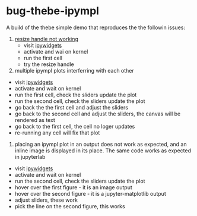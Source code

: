 # bug-thebe-ipympl

A build of the thebe simple demo that reproduces the the followin issues:

1. [resize handle not working](https://github.com/matplotlib/ipympl/issues/501)
   - visit [ipywidgets]()
   - activate and wai on kernel
   - run the first cell
   - try the resize handle
1. multiple ipympl plots interferring with each other

- visit [ipywidgets]()
- activate and wait on kernel
- run the first cell, check the sliders update the plot
- run the second cell, check the sliders update the plot
- go back the the first cell and adjust the sliders
- go back to the second cell and adjust the sliders, the canvas will be rendered as text
- go back to the first cell, the cell no loger updates
- re-running any cell will fix that plot

1. placing an ipympl plot in an output does not work as expected, and an inline image is displayed in its place. The same code works as expected in jupyterlab

- visit [ipywidgets]()
- activate and wait on kernel
- run the second cell, check the sliders update the plot
- hover over the first figure - it is an image output
- hover over the second figure - it is a jupyter-matplotlib output
- adjust sliders, these work
- pick the line on the second figure, this works
